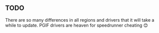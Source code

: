 ## TODO

There are so many differences in all regions and drivers that it will take a while to update. PGIF drivers are heaven for speedrunner cheating :blush:
